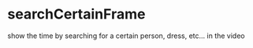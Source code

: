 # searchCertainFrame  
show the time by searching for a certain person, dress, etc... in the video  
